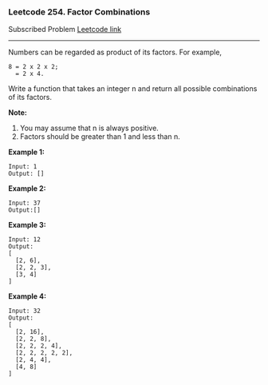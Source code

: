 ### Leetcode 254. Factor Combinations
Subscribed Problem
[Leetcode link](https://leetcode.com/problems/factor-combinations/)

---

Numbers can be regarded as product of its factors. For example,
```
8 = 2 x 2 x 2;
  = 2 x 4.
```
Write a function that takes an integer  n  and return all possible combinations of its factors.

**Note:**
<ol>
<li>You may assume that  n  is always positive.</li>
<li>Factors should be greater than 1 and less than  n.</li>
</ol>

**Example 1:**
```
Input: 1
Output: []
```
**Example 2:**
```
Input: 37
Output:[]
```
**Example 3:**
```
Input: 12
Output:
[
  [2, 6],
  [2, 2, 3],
  [3, 4]
]
```
**Example 4:**
```
Input: 32
Output:
[
  [2, 16],
  [2, 2, 8],
  [2, 2, 2, 4],
  [2, 2, 2, 2, 2],
  [2, 4, 4],
  [4, 8]
]
```
